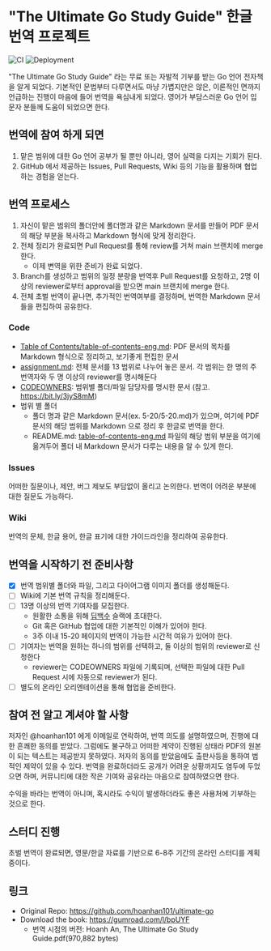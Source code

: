 # "The Ultimate Go Study Guide" 한글 번역 프로젝트

[toc]: ./Table%20of%20Contents/table-of-contents-eng.md

![CI](https://github.com/ultimate-go-korean/translation/workflows/CI/badge.svg)
![Deployment](https://github.com/ultimate-go-korean/translation/workflows/Deployment/badge.svg)

"The Ultimate Go Study Guide" 라는 무료 또는 자발적 기부를 받는 Go 언어 전자책을 알게 되었다. 기본적인 문법부터 다루면서도 마냥 가볍지만은 않은, 이론적인 면까지 언급하는 진행이 마음에 들어 번역을 욕심내게 되었다. 영어가 부담스러운 Go 언어 입문자 분들께 도움이 되었으면 한다.

## 번역에 참여 하게 되면

1. 맡은 범위에 대한 Go 언어 공부가 될 뿐만 아니라, 영어 실력을 다지는 기회가 된다.
2. GitHub 에서 제공하는 Issues, Pull Requests, Wiki 등의 기능을 활용하며 협업하는 경험을 얻는다.

## 번역 프로세스

1. 자신이 맡은 범위의 폴더안에 폴더명과 같은 Markdown 문서를 만들어 PDF 문서의 해당 부분을 복사하고 Markdown 형식에 맞게 정리한다.
2. 전체 정리가 완료되면 Pull Request를 통해 review를 거쳐 main 브랜치에 merge 한다.
   - 이제 변역을 위한 준비가 완료 되었다.
3. Branch를 생성하고 범위의 일정 분량을 번역후 Pull Request를 요청하고, 2명 이상의 reviewer로부터 approval을 받으면 main 브랜치에 merge 한다.
4. 전체 초벌 번역이 끝나면, 추가적인 번역여부를 결정하며, 번역한 Markdown 문서들을 편집하여 공유한다.

### Code

- [Table of Contents/table-of-contents-eng.md][toc]: PDF 문서의 목차를 Markdown 형식으로 정리하고, 보기좋게 편집한 문서
- [assignment.md](./assignment.md): 전체 문서를 13 범위로 나누어 놓은 문서. 각 범위는 한 명의 주 번역자와 두 명 이상의 reviewer를 명시해둔다
- [CODEOWNERS](./CODEOWNERS): 범위별 폴더/파일 담당자를 명시한 문서 (참고. https://bit.ly/3jyS8mM)
- 범위 별 폴더
  - 폴더 명과 같은 Markdown 문서(ex. 5-20/5-20.md)가 있으며, 여기에 PDF 문서의 해당 범위를 Markdown 으로 정리 후 한글로 번역을 한다.
  - README.md: [table-of-contents-eng.md][toc] 파일의 해당 범위 부분을 여기에 옮겨두어 폴더 내 Markdown 문서가 다루는 내용을 알 수 있게 한다.

### Issues

어떠한 질문이나, 제안, 버그 제보도 부담없이 올리고 논의한다. 번역이 어려운 부분에 대한 질문도 가능하다.

### Wiki

번역의 문체, 한글 용어, 한글 표기에 대한 가이드라인을 정리하여 공유한다.

## 번역을 시작하기 전 준비사항

- [x] 번역 범위별 폴더와 파일, 그리고 다이어그램 이미지 폴더를 생성해둔다.
- [ ] Wiki에 기본 번역 규칙을 정리해둔다.
- [ ] 13명 이상의 번역 기여자를 모집한다.
  - 원활한 소통을 위해 [딥백수](https://dl4ab.github.io/about/) 슬랙에 초대한다.
  - Git 혹은 GitHub 협업에 대한 기본적인 이해가 있어야 한다.
  - 3주 이내 15-20 페이지의 번역이 가능한 시간적 여유가 있어야 한다.
- [ ] 기여자는 번역을 원하는 하나의 범위를 선택하고, 둘 이상의 범위의 reviewer로 신청한다
  - reviewer는 CODEOWNERS 파일에 기록되며, 선택한 파일에 대한 Pull Request 시에 자동으로 reviewer가 된다.
- [ ] 별도의 온라인 오리엔테이션을 통해 협업을 준비한다.

## 참여 전 알고 계셔야 할 사항

저자인 @hoanhan101 에게 이메일로 연락하여, 번역 의도를 설명하였으며, 진행에 대한 흔쾌한 동의를 받았다. 그럼에도 불구하고 어떠한 계약이 진행된 상태라 PDF의 원본이 되는 텍스트는 제공받지 못하였다. 저자의 동의를 받았음에도 출판사등을 통하여 법적인 제약이 있을 수 있다. 번역을 완료하더라도 공개가 어려운 상황까지도 염두에 두었으면 하며, 커뮤니티에 대한 작은 기여와 공유라는 마음으로 참여하였으면 한다.

수익을 바라는 번역이 아니며, 혹시라도 수익이 발생하더라도 좋은 사용처에 기부하는 것으로 한다.

## 스터디 진행

초벌 번역이 완료되면, 영문/한글 자료를 기반으로 6-8주 기간의 온라인 스터디를 계획중이다.

## 링크

- Original Repo: https://github.com/hoanhan101/ultimate-go
- Download the book: https://gumroad.com/l/bpUYF
   - 번역 시점의 버전: Hoanh An, The Ultimate Go Study Guide.pdf(970,882 bytes)
